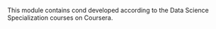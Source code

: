 This module contains cond developed according to the Data Science Specialization courses on Coursera.

